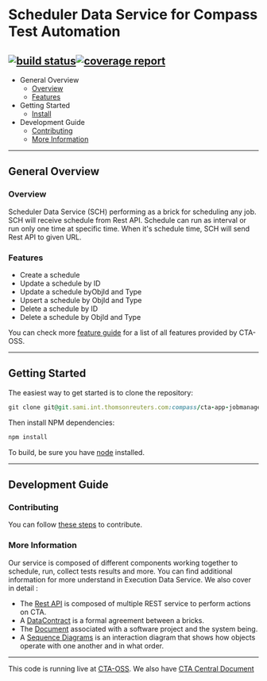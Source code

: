 # Scheduler Data Service for Compass Test Automation

[![build status](https://git.sami.int.thomsonreuters.com/compass/cta-app-schedulerdataservice/badges/master/build.svg)](https://git.sami.int.thomsonreuters.com/compass/cta-app-schedulerdataservice/commits/master)[![coverage report](https://git.sami.int.thomsonreuters.com/compass/cta-app-schedulerdataservice/badges/master/coverage.svg)](https://git.sami.int.thomsonreuters.com/compass/cta-app-schedulerdataservice/commits/master)
------
* General Overview
  * [Overview](#overview)
  * [Features](#features)
* Getting Started
  * [Install](#Getting-Started)
* Development Guide
  * [Contributing](#contributing)
  * [More Information](#more-information)
  
------

## General Overview
### Overview
Scheduler Data Service (SCH) performing as a brick for scheduling any job. SCH will receive schedule from Rest API. Schedule can run as interval or run only one time at specific time. When it's schedule time, SCH will send Rest API to given URL. 

### Features
  * Create a schedule
  * Update a schedule by ID
  * Update a schedule byObjId and Type
  * Upsert a schedule by ObjId and Type
  * Delete a schedule by ID
  * Delete a schedule by ObjId and Type
  

You can check more [feature guide](https://git.sami.int.thomsonreuters.com/compass/cta/blob/master/features.md) for a list of all features provided by CTA-OSS.

------

## Getting Started
The easiest way to get started is to clone the repository:
```ruby
git clone git@git.sami.int.thomsonreuters.com:compass/cta-app-jobmanagerdataservice.git
```
Then install NPM dependencies:
```ruby
npm install
```
To build, be sure you have [node](https://nodejs.org/en/) installed.

------

## Development Guide
### Contributing
You can follow [these steps](https://git.sami.int.thomsonreuters.com/compass/cta/blob/master/contributing.md) to contribute.

### More Information
Our service is composed of different components working together to schedule, run, collect tests results and more. You can find additional information for more understand in Execution Data Service.
We also cover in detail :
* The [Rest API](https://git.sami.int.thomsonreuters.com/compass/cta-app-schedulerdataservice/blob/master/RESTAPI.md) is composed of multiple REST service to perform actions on CTA.
* A [DataContract](https://git.sami.int.thomsonreuters.com/compass/cta-app-schedulerdataservice/blob/master/DATACONTRACT.md) is a formal agreement between a bricks.
* The [Document](https://git.sami.int.thomsonreuters.com/compass/cta-app-schedulerdataservice/blob/master/DOCUMENTATION.md) associated with a software project and the system being.
* A [Sequence Diagrams](https://www.lucidchart.com/documents/edit/4f14c5e7-a957-4099-902a-3b3a9e196b69/0) is an interaction diagram that shows how objects operate with one another and in what order.

------

This code is running live at [CTA-OSS](https://www.). We also have [CTA Central Document](https://git.sami.int.thomsonreuters.com/compass/cta) 
